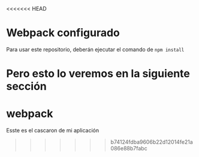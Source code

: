 <<<<<<< HEAD
# Webpack configurado

Para usar este repositorio, deberán ejecutar el comando de ```npm install```

Pero esto lo veremos en la siguiente sección
=======
# webpack
Esste es el cascaron de mi aplicación
>>>>>>> b74124fdba9606b22d12014fe21a086e88b7fabc
